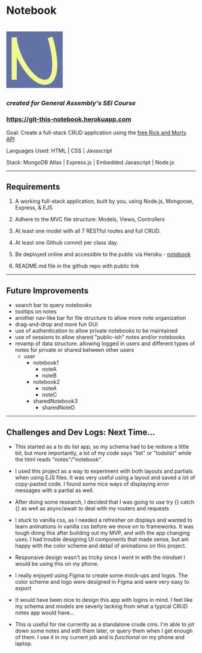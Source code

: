 # Notebook

# <img src="public/assets/logo.jpg" alt="logo.jpg" width="150" height="150" class="jop-noMdConv">

### *created for General Assembly's SEI Course*
### https://git-this-notebook.herokuapp.com 

Goal: Create a full-stack CRUD application using the [free Rick and Morty API](https://rickandmortyapi.com)

Languages Used: HTML | CSS | Javascript

Stack: MongoDB Atlas | Express.js | Embedded Javascript | Node.js

* * *

## Requirements

1.  A working full-stack application, built by you, using Node.js, Mongoose, Express, & EJS
    
2.  Adhere to the MVC file structure: Models, Views, Controllers
    
3.  At least one model with all 7 RESTful routes and full CRUD.
    
4.  At least one Github commit per class day.
    
5.  Be deployed online and accessible to the public via Heroku - [notebook](https://git-this-notebook.herokuapp.com/)
    
6.  README.md file in the github repo with public link

* * *

## Future Improvements

- search bar to query notebooks
- tooltips on notes
- another nav-like bar for file structure to allow more note organization
- drag-and-drop and more fun GUI
- use of authentication to allow private notebooks to be maintained
- use of sessions to allow shared "public-ish" notes and/or notebooks
- revamp of data structure. allowing logged in users and different types of notes for private or shared between other users
    - user
        - notebook1
            - noteA
            - noteB
        - notebook2
            - noteA
            - noteC
        - sharedNotebook3
            - sharedNoteD

* * *

## Challenges and Dev Logs: Next Time...

- This started as a to do list app, so my schema had to be redone a little bit, but more importantly, a lot of my code says "list" or "todolist" while the html reads "notes"/"notebook".
    
- I used this project as a way to experiment with both layouts and partials when using EJS files. It was very useful using a layout and saved a lot of copy-pasted code. I found some nice ways of displaying error messages with a partial as well.
    
- After doing some research, I decided that I was going to use try {} catch {} as well as async/await to deal with my routers and requests
    
- I stuck to vanilla css, as I needed a refresher on displays and wanted to learn animations in vanilla css before we move on to frameworks. It was tough doing this after building out my MVP, and with the app changing uses. I had trouble designing UI components that made sense, but am happy with the color scheme and detail of animations on this project.
    
- Responsive design wasn't as tricky since I went in with the mindset I would be using this on my phone.
    
- I really enjoyed using Figma to create some mock-ups and logos. The color scheme and logo were designed in Figma and were very easy to export
    
- It would have been nice to design this app with logins in mind. I feel like my schema and models are severly lacking from what a typical CRUD notes app would have...
    
- This is useful for me currently as a standalone crude cms. I'm able to jot down some notes and edit them later, or query them when I get enough of them. I use it in my current job and is *functional* on my phone and laptop.
